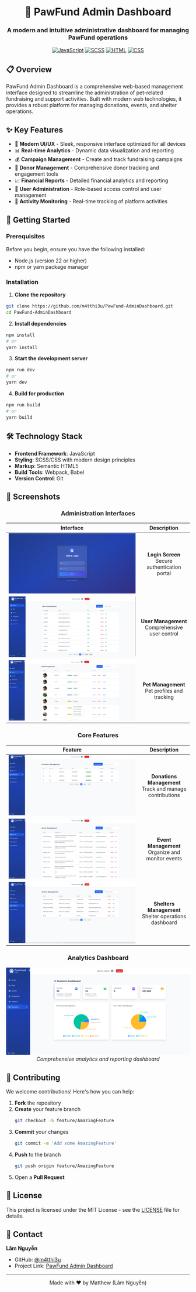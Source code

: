<div align="center">

# 🐾 PawFund Admin Dashboard

### A modern and intuitive administrative dashboard for managing PawFund operations

[![JavaScript](https://img.shields.io/badge/JavaScript-93.7%25-yellow)](https://github.com/m4tthi3u/PawFund-AdminDashboard)
[![SCSS](https://img.shields.io/badge/SCSS-4.4%25-pink)](https://github.com/m4tthi3u/PawFund-AdminDashboard)
[![HTML](https://img.shields.io/badge/HTML-1.4%25-orange)](https://github.com/m4tthi3u/PawFund-AdminDashboard)
[![CSS](https://img.shields.io/badge/CSS-0.5%25-blue)](https://github.com/m4tthi3u/PawFund-AdminDashboard)

</div>

## 📋 Overview

PawFund Admin Dashboard is a comprehensive web-based management interface designed to streamline the administration of pet-related fundraising and support activities. Built with modern web technologies, it provides a robust platform for managing donations, events, and shelter operations.

## ✨ Key Features

- 🎨 **Modern UI/UX** - Sleek, responsive interface optimized for all devices
- 📊 **Real-time Analytics** - Dynamic data visualization and reporting
- 💰 **Campaign Management** - Create and track fundraising campaigns
- 👥 **Donor Management** - Comprehensive donor tracking and engagement tools
- 📈 **Financial Reports** - Detailed financial analytics and reporting
- 👤 **User Administration** - Role-based access control and user management
- 📱 **Activity Monitoring** - Real-time tracking of platform activities

## 🚀 Getting Started

### Prerequisites

Before you begin, ensure you have the following installed:
- Node.js (version 22 or higher)
- npm or yarn package manager

### Installation

1. **Clone the repository**
```bash
git clone https://github.com/m4tthi3u/PawFund-AdminDashboard.git
cd PawFund-AdminDashboard
```

2. **Install dependencies**
```bash
npm install
# or
yarn install
```

3. **Start the development server**
```bash
npm run dev
# or
yarn dev
```

4. **Build for production**
```bash
npm run build
# or
yarn build
```

## 🛠️ Technology Stack

- **Frontend Framework**: JavaScript
- **Styling**: SCSS/CSS with modern design principles
- **Markup**: Semantic HTML5
- **Build Tools**: Webpack, Babel
- **Version Control**: Git

## 📸 Screenshots

<div align="center">

### Administration Interfaces

| Interface | Description |
|:-:|:-:|
| ![Login Screen](https://github.com/m4tthi3u/PawFund-AdminDashboard/blob/master/imgs/Login.png?raw=true) | **Login Screen**<br/>Secure authentication portal |
| ![User Management](https://github.com/m4tthi3u/PawFund-AdminDashboard/blob/master/imgs/Users.png?raw=true) | **User Management**<br/>Comprehensive user control |
| ![Pet Management](https://github.com/m4tthi3u/PawFund-AdminDashboard/blob/master/imgs/Pet.png?raw=true) | **Pet Management**<br/>Pet profiles and tracking |

### Core Features

| Feature | Description |
|:-:|:-:|
| ![Donations Management](https://github.com/m4tthi3u/PawFund-AdminDashboard/blob/master/imgs/Donations.png?raw=true) | **Donations Management**<br/>Track and manage contributions |
| ![Event Management](https://github.com/m4tthi3u/PawFund-AdminDashboard/blob/master/imgs/Events.png?raw=true) | **Event Management**<br/>Organize and monitor events |
| ![Shelters Management](https://github.com/m4tthi3u/PawFund-AdminDashboard/blob/master/imgs/Shelters.png?raw=true) | **Shelters Management**<br/>Shelter operations dashboard |

### Analytics Dashboard

![Statistics Dashboard](https://github.com/m4tthi3u/PawFund-AdminDashboard/blob/master/imgs/Stats.png?raw=true)
*Comprehensive analytics and reporting dashboard*

</div>

## 🤝 Contributing

We welcome contributions! Here's how you can help:

1. **Fork** the repository
2. **Create** your feature branch
   ```bash
   git checkout -b feature/AmazingFeature
   ```
3. **Commit** your changes
   ```bash
   git commit -m 'Add some AmazingFeature'
   ```
4. **Push** to the branch
   ```bash
   git push origin feature/AmazingFeature
   ```
5. Open a **Pull Request**

## 📄 License

This project is licensed under the MIT License - see the [LICENSE](https://github.com/m4tthi3u/PawFund-AdminDashboard?tab=MIT-1-ov-file#MIT-1-ov-file) file for details.

## 👥 Contact

**Lâm Nguyễn**
- GitHub: [@m4tthi3u](https://github.com/m4tthi3u)
- Project Link: [PawFund Admin Dashboard](https://github.com/m4tthi3u/PawFund-AdminDashboard)

---

<div align="center">
Made with ❤️ by Matthew (Lâm Nguyễn) 
</div>
